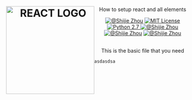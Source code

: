 <h1 ><div align="center"><a href="https://shijiezhou1.github.io/my-app/" title="React"><img style="float: left" width="240" src="https://encrypted-tbn0.gstatic.com/images?q=tbn:ANd9GcTLn7N4OukJc43MJIiL2i1rlXmt2yeVHIILQOviOdedFNKLMh1bow" alt="REACT LOGO"/></center></a></div></h1>

<p align="center">How to setup react and all elements</p>
<div align="center"><a href="https://shijiezhou1.github.io/my-app/"><img alt="@Shijie Zhou" src="http://ppizarror.com/badges/licensemit.svg" /></a>
<a href="https://shijiezhou1.github.io/my-app/"><img alt="MIT License" src="http://ppizarror.com/badges/licensemit.svg" /></a>
<a href="https://shijiezhou1.github.io/my-app/"><img alt="Python 2.7" src="https://img.shields.io/badge/License-Apache%202.0-blue.svg" />
</a>
<a href="https://shijiezhou1.github.io/my-app/"><img alt="@Shijie Zhou" src="https://travis-ci.org/hyperium/hyper.svg?branch=master" /></a>
  <a href="https://shijiezhou1.github.io/my-app/"><img alt="@Shijie Zhou" src="https://coveralls.io/repos/github/hyperium/hyper/badge.svg?branch=master" /></a>
   <a href="https://shijiezhou1.github.io/my-app/"><img alt="@Shijie Zhou" src="https://img.shields.io/wordpress/plugin/dt/akismet.svg" /></a>
</div><br />


<p align="center">This is the basic file that you need</p>
<div align="center">

</div>

```
asdasdsa
```

